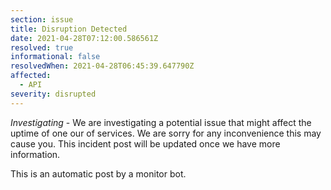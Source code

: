 ```yaml
---
section: issue
title: Disruption Detected
date: 2021-04-28T07:12:00.586561Z
resolved: true
informational: false
resolvedWhen: 2021-04-28T06:45:39.647790Z
affected:
  - API
severity: disrupted
---
```

*Investigating* - We are investigating a potential issue that might affect the uptime of one our of services. We are sorry for any inconvenience this may cause you. This incident post will be updated once we have more information.

This is an automatic post by a monitor bot.
        